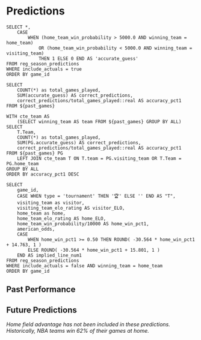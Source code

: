 # Predictions

```past_games
SELECT *,
    CASE
        WHEN (home_team_win_probability > 5000.0 AND winning_team = home_team)
            OR (home_team_win_probability < 5000.0 AND winning_team = visiting_team)
            THEN 1 ELSE 0 END AS 'accurate_guess'
FROM reg_season_predictions
WHERE include_actuals = true
ORDER BY game_id
```

```past_games_summary
SELECT
    COUNT(*) as total_games_played, 
    SUM(accurate_guess) AS correct_predictions,
    correct_predictions/total_games_played::real AS accuracy_pct1
FROM ${past_games}
```

```past_games_summary_by_team
WITH cte_team AS 
    (SELECT winning_team AS team FROM ${past_games} GROUP BY ALL)
SELECT
    T.Team,
    COUNT(*) as total_games_played, 
    SUM(PG.accurate_guess) AS correct_predictions,
    correct_predictions/total_games_played::real AS accuracy_pct1
FROM ${past_games} PG
    LEFT JOIN cte_team T ON T.team = PG.visiting_team OR T.Team = PG.home_team
GROUP BY ALL
ORDER BY accuracy_pct1 DESC
```

```future_games
SELECT
    game_id,
    CASE WHEN type = 'tournament' THEN '🏆' ELSE '' END AS "T",
    visiting_team as visitor,
    visiting_team_elo_rating AS visitor_ELO,
    home_team as home, 
    home_team_elo_rating AS home_ELO,
    home_team_win_probability/10000 AS home_win_pct1,
    american_odds,
    CASE
        WHEN home_win_pct1 >= 0.50 THEN ROUND( -30.564 * home_win_pct1 + 14.763, 1 )
        ELSE ROUND( -30.564 * home_win_pct1 + 15.801, 1 )
    END AS implied_line_num1
FROM reg_season_predictions
WHERE include_actuals = false AND winning_team = home_team
ORDER BY game_id
```

## Past Performance

<BigValue 
    data={past_games_summary} 
    value='total_games_played' 
/> 

<BigValue 
    data={past_games_summary} 
    value='correct_predictions' 
/> 

<BigValue 
    data={past_games_summary} 
    value='accuracy_pct1' 
/> 

<DataTable
    data={past_games_summary_by_team}
    title='Prediction Accuracy by Team'
    rows=30
/>

## Future Predictions

_Home field advantage has not been included in these predictions. Historically, NBA teams win 62% of their games at home._


<DataTable
    data={future_games}
    title='Predictions'
    rows=25
/>
